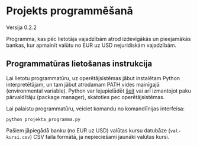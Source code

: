 # Projekts programmēšanā
Versija 0.2.2

Programma, kas pēc lietotāja vajadzībām atrod
izdevīgākās un pieejamākās bankas, kur apmainīt valūtu no EUR uz USD
nejuridiskām vajadzībām.

## Programmatūras lietošanas instrukcija

Lai lietotu programmatūru, uz operētājsistēmas jābut instalētam Python interpretētājam, un tam jābut atrodamam PATH vides mainīgajā (environmental variable).
Python var lejupielādēt [šeit](https://www.python.org/downloads/) vai arī izmantojot paku pārvaldītāju (package manager), skatoties pec operētājsistēmas.

Lai palaistu programmatūru, veiciet komandu no komandlīnijas interfeisa:

```
python projekta_programma.py
```

Pašiem jāpiegādā banku (no EUR uz USD) valūtas kursu datubāze (`val-kursi.csv`) CSV faila formātā, ja nepieciešami jaunāki valūtas kursi.
